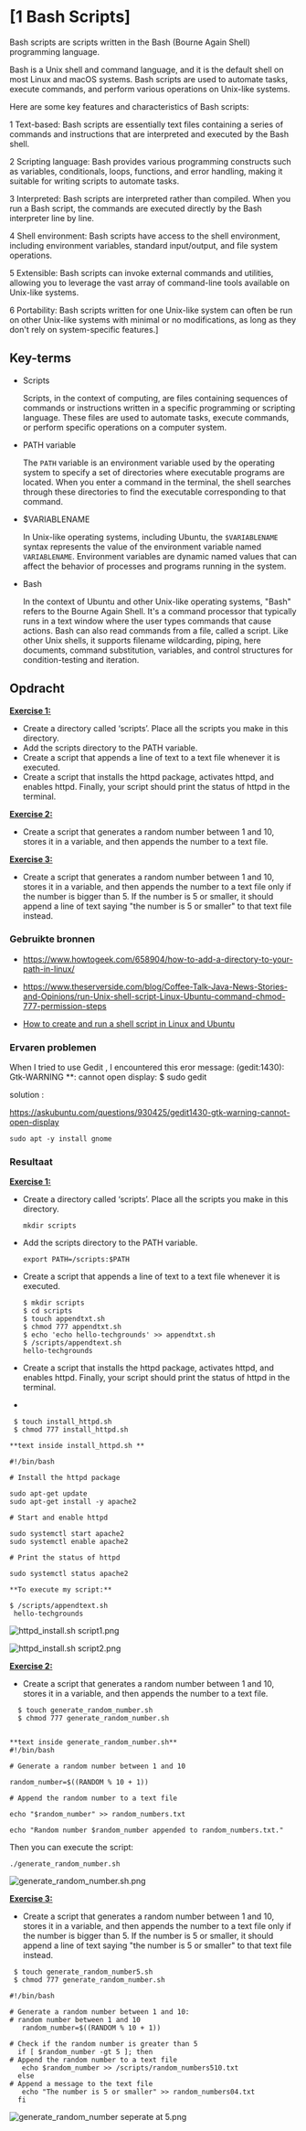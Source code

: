 # [1 Bash Scripts]

Bash scripts are scripts written in the Bash (Bourne Again Shell) programming language. 

Bash is a Unix shell and command language, and it is the default shell on most Linux and macOS systems. Bash scripts are used to automate tasks, execute commands, and perform various operations on Unix-like systems.

Here are some key features and characteristics of Bash scripts:

1 Text-based: Bash scripts are essentially text files containing a series of commands and instructions that are interpreted and executed by the Bash shell.

2 Scripting language: Bash provides various programming constructs such as variables, conditionals, loops, functions, and error handling, making it suitable for writing scripts to automate tasks.

3 Interpreted: Bash scripts are interpreted rather than compiled. When you run a Bash script, the commands are executed directly by the Bash interpreter line by line.

4 Shell environment: Bash scripts have access to the shell environment, including environment variables, standard input/output, and file system operations.

5 Extensible: Bash scripts can invoke external commands and utilities, allowing you to leverage the vast array of command-line tools available on Unix-like systems.

6 Portability: Bash scripts written for one Unix-like system can often be run on other Unix-like systems with minimal or no modifications, as long as they don't rely on system-specific features.]

## Key-terms

- Scripts
  
  Scripts, in the context of computing, are files containing sequences of commands or instructions written in a specific programming or scripting language. These files are used to automate tasks, execute commands, or perform specific operations on a computer system.

- PATH variable
  
  The `PATH` variable is an environment variable used by the operating system to specify a set of directories where executable programs are located. When you enter a command in the terminal, the shell searches through these directories to find the executable corresponding to that command.

- $VARIABLENAME
  
  In Unix-like operating systems, including Ubuntu, the `$VARIABLENAME` syntax represents the value of the environment variable named `VARIABLENAME`. Environment variables are dynamic named values that can affect the behavior of processes and programs running in the system.

- Bash
  
  In the context of Ubuntu and other Unix-like operating systems, "Bash" refers to the Bourne Again Shell. It's a command processor that typically runs in a text window where the user types commands that cause actions. Bash can also read commands from a file, called a script. Like other Unix shells, it supports filename wildcarding, piping, here documents, command substitution, variables, and control structures for condition-testing and iteration.

## Opdracht

<u>**Exercise 1:**</u>

- Create a directory called ‘scripts’. Place all the scripts you make in this directory.
- Add the scripts directory to the PATH variable.
- Create a script that appends a line of text to a text file whenever it is executed.
- Create a script that installs the httpd package, activates httpd, and enables httpd. Finally, your script should print the status of httpd in the terminal.

<u>**Exercise 2:**</u>

- Create a script that generates a random number between 1 and 10, stores it in a variable, and then appends the number to a text file.

<u>**Exercise 3:**</u>

- Create a script that generates a random number between 1 and 10, stores it in a variable, and then appends the number to a text file only if the number is bigger than 5. If the number is 5 or smaller, it should append a line of text saying "the number is 5 or smaller" to that text file instead.

### Gebruikte bronnen

- https://www.howtogeek.com/658904/how-to-add-a-directory-to-your-path-in-linux/

- https://www.theserverside.com/blog/Coffee-Talk-Java-News-Stories-and-Opinions/run-Unix-shell-script-Linux-Ubuntu-command-chmod-777-permission-steps

- [How to create and run a shell script in Linux and Ubuntu](https://www.theserverside.com/blog/Coffee-Talk-Java-News-Stories-and-Opinions/run-Unix-shell-script-Linux-Ubuntu-command-chmod-777-permission-steps)

### Ervaren problemen

When I tried to use Gedit , I encountered this eror message:
(gedit:1430): Gtk-WARNING **: cannot open display: $ sudo gedit

solution :

https://askubuntu.com/questions/930425/gedit1430-gtk-warning-cannot-open-display

```
sudo apt -y install gnome
```

### Resultaat

<u>**Exercise 1:**</u>

- Create a directory called ‘scripts’. Place all the scripts you make in this directory.
  
  ```
  mkdir scripts
  ```

- Add the scripts directory to the PATH variable.
  
  ```
  export PATH=/scripts:$PATH
  ```

- Create a script that appends a line of text to a text file whenever it is executed.
  
  ```
  $ mkdir scripts
  $ cd scripts
  $ touch appendtxt.sh
  $ chmod 777 appendtxt.sh
  $ echo 'echo hello-techgrounds' >> appendtxt.sh
  $ /scripts/appendtext.sh
  hello-techgrounds
  ```

- Create a script that installs the httpd package, activates httpd, and enables httpd. Finally, your script should print the status of httpd in the terminal.

-

```
 $ touch install_httpd.sh
 $ chmod 777 install_httpd.sh
```

```
**text inside install_httpd.sh **

#!/bin/bash

# Install the httpd package

sudo apt-get update
sudo apt-get install -y apache2

# Start and enable httpd

sudo systemctl start apache2
sudo systemctl enable apache2

# Print the status of httpd

sudo systemctl status apache2
```

```
**To execute my script:**

$ /scripts/appendtext.sh
 hello-techgrounds
```

![httpd_install.sh script1.png](C:\Users\Administrator\OneDrive\Documenten\TechGrounds\Clone\cloud-assignments-JAZ4u\00_includes\WEEK%2002%20-%20screenshots\1%20Bash%20Scripts\httpd_install.sh%20script1.png)

![httpd_install.sh script2.png](C:\Users\Administrator\OneDrive\Documenten\TechGrounds\Clone\cloud-assignments-JAZ4u\00_includes\WEEK%2002%20-%20screenshots\1%20Bash%20Scripts\httpd_install.sh%20script2.png)

<u>**Exercise 2:**</u>

- Create a script that generates a random number between 1 and 10, stores it in a variable, and then appends the number to a text file.

```
  $ touch generate_random_number.sh
  $ chmod 777 generate_random_number.sh


**text inside generate_random_number.sh**
#!/bin/bash

# Generate a random number between 1 and 10

random_number=$((RANDOM % 10 + 1))

# Append the random number to a text file

echo "$random_number" >> random_numbers.txt

echo "Random number $random_number appended to random_numbers.txt."
```

Then you can execute the script:

```
./generate_random_number.sh
```

![generate_random_number.sh.png](C:\Users\Administrator\OneDrive\Documenten\TechGrounds\Clone\cloud-assignments-JAZ4u\00_includes\WEEK%2002%20-%20screenshots\1%20Bash%20Scripts\generate_random_number.sh.png)

<u>**Exercise 3:**</u>

- Create a script that generates a random number between 1 and 10, stores it in a variable, and then appends the number to a text file only if the number is bigger than 5. If the number is 5 or smaller, it should append a line of text saying "the number is 5 or smaller" to that text file instead.

```
 $ touch generate_random_number5.sh
 $ chmod 777 generate_random_number.sh
```

```
#!/bin/bash

# Generate a random number between 1 and 10:
# random number between 1 and 10
   random_number=$((RANDOM % 10 + 1))

# Check if the random number is greater than 5
  if [ $random_number -gt 5 ]; then
# Append the random number to a text file
   echo $random_number >> /scripts/random_numbers510.txt
  else
# Append a message to the text file
   echo "The number is 5 or smaller" >> random_numbers04.txt
  fi
```

![generate_random_number seperate at 5.png](C:\Users\Administrator\OneDrive\Documenten\TechGrounds\Clone\cloud-assignments-JAZ4u\00_includes\WEEK%2002%20-%20screenshots\1%20Bash%20Scripts\generate_random_number%20seperate%20at%205.png)
